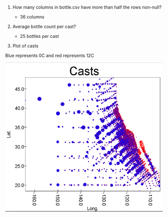 1. How many columns in bottle.csv have more than half the rows non-null? 
    * 36 columns

2. Average bottle count per cast?
    * 25 bottles per cast

3. Plot of casts

Blue represents 0C and red represents 12C

![aiwejof](src/main/scala/sparkml/casts.png)